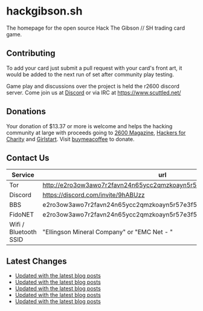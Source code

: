 # hackgibson.sh
The homepage for the open source Hack The Gibson // SH trading card game.


## Contributing

To add your card just submit a pull request with your card's front art, it would be added to the next run of set after community play testing.

Game play and discussions over the project is held the r2600 discord server. Come join us at [Discord](https://discord.com/invite/9hABUzz) or via IRC at https://www.scuttled.net/


## Donations

Your donation of $13.37 or more is welcome and helps the hacking community at large with proceeds going to [2600 Magazine](https://2600.com/), [Hackers for Charity](https://hackersforcharity.org) and [Girlstart](https://girlstart.org).  Visit [buymeacoffee](https://www.buymeacoffee.com/hackgibson.sh) to donate.


## Contact Us

Service | url
-|-
Tor | http://e2ro3ow3awo7r2favn24n65ycc2qmzkoayn5r57e3f56nvjwdcgg32ad.onion
Discord | https://discord.com/invite/9hABUzz
BBS | e2ro3ow3awo7r2favn24n65ycc2qmzkoayn5r57e3f56nvjwdcgg32ad.onion:23
FidoNET | e2ro3ow3awo7r2favn24n65ycc2qmzkoayn5r57e3f56nvjwdcgg32ad.onion:24554
Wifi / Bluetooth SSID | "Ellingson Mineral Company" or "EMC Net - <fidonet address>"

## Latest Changes
<!-- BLOG-POST-LIST:START -->
- [Updated with the latest blog posts](https://github.com/DFW2600/hackgibson.sh/commit/5775be5b58bb44aa250f6bbc526ddad25836ae5c)
- [Updated with the latest blog posts](https://github.com/DFW2600/hackgibson.sh/commit/1e176b6fa41ed8a3419268bf99cb0bc42966fb57)
- [Updated with the latest blog posts](https://github.com/DFW2600/hackgibson.sh/commit/b9237ee5f1c929f3ede886d1fe3b1d7f65398ebd)
- [Updated with the latest blog posts](https://github.com/DFW2600/hackgibson.sh/commit/cbd61f00a06f3f0f3ca939cb39e8f22479172767)
- [Updated with the latest blog posts](https://github.com/DFW2600/hackgibson.sh/commit/9c40a8a6f4cb637e47ebefaf79ff8326f4a6f78c)
<!-- BLOG-POST-LIST:END -->
